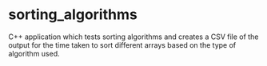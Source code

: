 # sorting_algorithms
C++ application which tests sorting algorithms and creates a CSV file of the output for the time taken to sort different arrays based on the type of algorithm used.  
